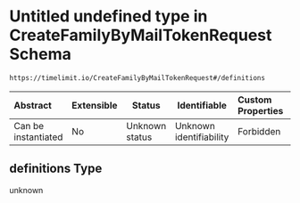 # Untitled undefined type in CreateFamilyByMailTokenRequest Schema

```txt
https://timelimit.io/CreateFamilyByMailTokenRequest#/definitions
```




| Abstract            | Extensible | Status         | Identifiable            | Custom Properties | Additional Properties | Access Restrictions | Defined In                                                                                                        |
| :------------------ | ---------- | -------------- | ----------------------- | :---------------- | --------------------- | ------------------- | ----------------------------------------------------------------------------------------------------------------- |
| Can be instantiated | No         | Unknown status | Unknown identifiability | Forbidden         | Allowed               | none                | [CreateFamilyByMailTokenRequest.schema.json\*](CreateFamilyByMailTokenRequest.schema.json "open original schema") |

## definitions Type

unknown
